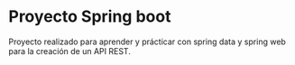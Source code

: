 # Proyecto Spring boot
Proyecto realizado para aprender y prácticar con spring data y spring web para la creación de un API REST.